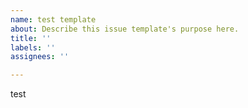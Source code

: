 ```yaml
---
name: test template
about: Describe this issue template's purpose here.
title: ''
labels: ''
assignees: ''

---
```


test
